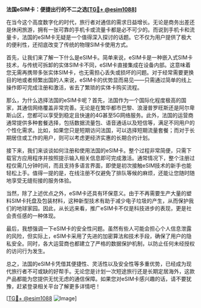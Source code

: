 **法国eSIM卡：便捷出行的不二之选[[TG💪+ @esim1088](https://t.me/s/esim1088)]**

在当今这个高度数字化的时代，旅行者对通信的需求日益增长。无论是商务出差还是休闲旅游，拥有一张可靠的手机卡或流量卡都是必不可少的。而说到手机卡和流量卡，法国的eSIM卡无疑是一个值得深入探讨的话题。它不仅为用户提供了极大的便利性，还彻底改变了传统的物理SIM卡使用方式。

首先，让我们来了解一下什么是eSIM卡。简单来说，eSIM卡是一种嵌入式SIM卡技术，与传统可拆卸的实体SIM卡不同，eSIM卡直接集成在设备内部。这意味着您无需再携带多张实体SIM卡，也无需担心丢失或损坏的问题。对于经常需要更换目的地或者频繁出国的人来说，eSIM卡的优势显而易见——只需通过简单的线上操作即可完成注册和激活，省去了繁琐的实体卡购买流程。

那么，为什么选择法国的eSIM卡呢？首先，法国作为一个国际化程度极高的国家，其通信网络覆盖非常完善。无论是在繁华都市巴黎、浪漫普罗旺斯还是阿尔卑斯山区，您都可以享受到稳定且快速的4G甚至5G网络服务。此外，法国的运营商通常提供多种套餐选择，包括数据流量包、语音通话以及短信等，满足不同用户的个性化需求。比如，如果您只是短期访问法国，可以选择短期流量套餐；而对于长期居住或工作的用户，则可以考虑更经济实惠的长期合约计划。

接下来，我们来谈谈如何注册和使用法国的eSIM卡。整个过程非常简便，只需下载官方应用程序并按照提示输入相关信息即可完成激活。通常情况下，整个注册过程仅需几分钟时间，而且支持多语言界面，即使是初次接触eSIM技术的新手也能轻松上手。值得一提的是，在线注册不仅避免了排队等候的麻烦，还能让您随时随地享受无缝衔接的服务体验。

当然，除了上述优点之外，eSIM卡还具有环保意义。由于不再需要生产大量的塑料SIM卡托盘及包装材料，这种新型技术有助于减少电子垃圾的产生，从而保护我们的地球家园。因此，从长远来看，推广eSIM卡不仅是科技进步的表现，更是社会责任感的一种体现。

最后，我想强调一下eSIM卡的安全性问题。虽然有些人可能会担心个人信息泄露的风险，但实际上，eSIM卡采用了先进的加密算法和技术手段，确保了用户的隐私安全。同时，各大运营商也都建立了严格的数据保护机制，以防止任何未经授权的访问行为发生。

总之，法国的eSIM卡凭借其便捷性、灵活性以及安全性等多重优势，已经成为现代旅行者不可或缺的好帮手。无论您是计划一次短途旅行还是长期定居海外，这款产品都能为您提供无忧无虑的通信保障。如果您对eSIM卡感兴趣的话，请不要犹豫，赶紧登录相关平台了解更多详情吧！

[[TG💪+ @esim1088](https://t.me/s/esim1088) ![Image](https://i.postimg.cc/4NQfJmqS/Snipaste-2025-05-13-00-14-12.png)]